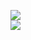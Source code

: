 [![](https://img.shields.io/badge/Made%20With-Github%20Spray-lightgrey.svg?style=for-the-badge&logo=github)](https://github.com/Annihil/github-spray#3061)  
[![](https://i.imgur.com/2DrTn0Z.gif)](https://github.com/Annihil/github-spray)
